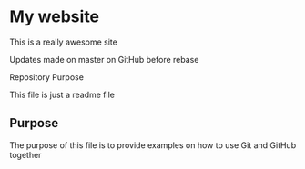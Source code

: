 # My website

This is a really awesome site

Updates made on master on GitHub before rebase

Repository Purpose

This file is just a readme file

## Purpose

The purpose of this file is to provide examples
on how to use Git and GitHub together